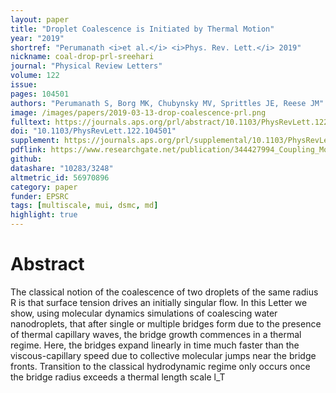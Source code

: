 ```yaml
---
layout: paper
title: "Droplet Coalescence is Initiated by Thermal Motion"
year: "2019"
shortref: "Perumanath <i>et al.</i> <i>Phys. Rev. Lett.</i> 2019"
nickname: coal-drop-prl-sreehari
journal: "Physical Review Letters"
volume: 122
issue:
pages: 104501
authors: "Perumanath S, Borg MK, Chubynsky MV, Sprittles JE, Reese JM"
image: /images/papers/2019-03-13-drop-coalescence-prl.png
fulltext: https://journals.aps.org/prl/abstract/10.1103/PhysRevLett.122.104501
doi: "10.1103/PhysRevLett.122.104501" 
supplement: https://journals.aps.org/prl/supplemental/10.1103/PhysRevLett.122.104501
pdflink: https://www.researchgate.net/publication/344427994_Coupling_Molecular_Dynamics_and_Direct_Simulation_Monte_Carlo_using_a_general_and_high-performance_code_coupling_library 
github:
datashare: "10283/3248"
altmetric_id: 56970896
category: paper
funder: EPSRC
tags: [multiscale, mui, dsmc, md]
highlight: true
---
```


# Abstract 

The classical notion of the coalescence of two droplets of the same radius 
R is that surface tension drives an initially singular flow. In this Letter we show, using molecular dynamics simulations of coalescing water nanodroplets, that after single or multiple bridges form due to the presence of thermal capillary waves, the bridge growth commences in a thermal regime. Here, the bridges expand linearly in time much faster than the viscous-capillary speed due to collective molecular jumps near the bridge fronts. Transition to the classical hydrodynamic regime only occurs once the bridge radius exceeds a thermal length scale l_T

